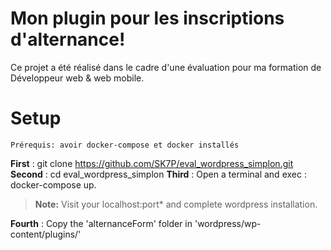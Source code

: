 # Mon plugin pour les inscriptions d'alternance!

Ce projet a été réalisé dans le cadre d'une évaluation pour ma formation de Développeur web & web mobile.

# Setup

    Prérequis: avoir docker-compose et docker installés

**First** : git clone https://github.com/SK7P/eval_wordpress_simplon.git
**Second** : cd eval_wordpress_simplon
**Third** : Open a terminal and exec : docker-compose up.

> **Note:** Visit your localhost:port\* and complete wordpress installation.

**Fourth** : Copy the 'alternanceForm' folder in 'wordpress/wp-content/plugins/'
